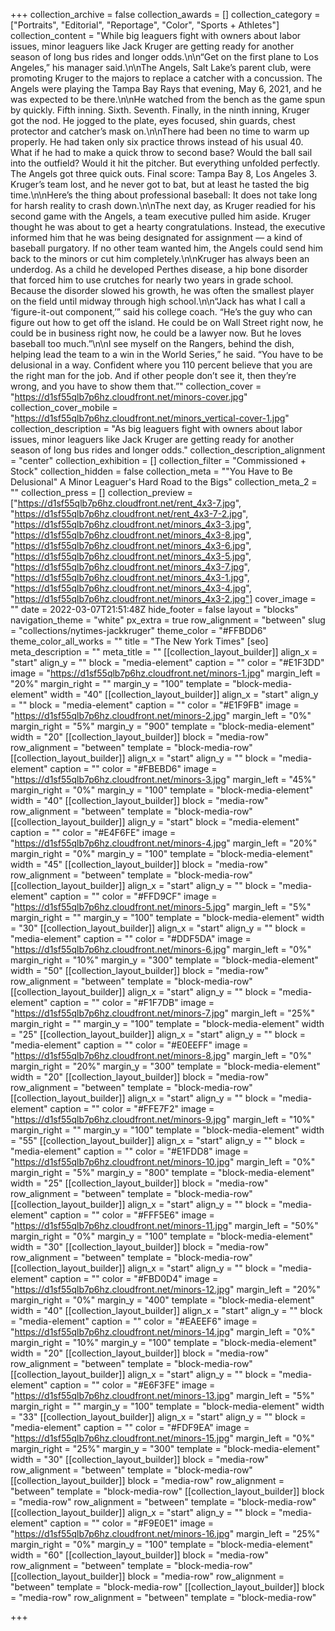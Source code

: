 +++
collection_archive = false
collection_awards = []
collection_category = ["Portraits", "Editorial", "Reportage", "Color", "Sports + Athletes"]
collection_content = "While big leaguers fight with owners about labor issues, minor leaguers like Jack Kruger are getting ready for another season of long bus rides and longer odds.\n\n“Get on the first plane to Los Angeles,” his manager said.\n\nThe Angels, Salt Lake’s parent club, were promoting Kruger to the majors to replace a catcher with a concussion. The Angels were playing the Tampa Bay Rays that evening, May 6, 2021, and he was expected to be there.\n\nHe watched from the bench as the game spun by quickly. Fifth inning. Sixth. Seventh. Finally, in the ninth inning, Kruger got the nod. He jogged to the plate, eyes focused, shin guards, chest protector and catcher’s mask on.\n\nThere had been no time to warm up properly. He had taken only six practice throws instead of his usual 40. What if he had to make a quick throw to second base? Would the ball sail into the outfield? Would it hit the pitcher. But everything unfolded perfectly. The Angels got three quick outs. Final score: Tampa Bay 8, Los Angeles 3. Kruger’s team lost, and he never got to bat, but at least he tasted the big time.\n\nHere’s the thing about professional baseball: It does not take long for harsh reality to crash down.\n\nThe next day, as Kruger readied for his second game with the Angels, a team executive pulled him aside. Kruger thought he was about to get a hearty congratulations. Instead, the executive informed him that he was being designated for assignment — a kind of baseball purgatory. If no other team wanted him, the Angels could send him back to the minors or cut him completely.\n\nKruger has always been an underdog. As a child he developed Perthes disease, a hip bone disorder that forced him to use crutches for nearly two years in grade school. Because the disorder slowed his growth, he was often the smallest player on the field until midway through high school.\n\n“Jack has what I call a ‘figure-it-out component,’” said his college coach. “He’s the guy who can figure out how to get off the island. He could be on Wall Street right now, he could be in business right now, he could be a lawyer now. But he loves baseball too much.”\n\nI see myself on the Rangers, behind the dish, helping lead the team to a win in the World Series,” he said. “You have to be delusional in a way. Confident where you 110 percent believe that you are the right man for the job. And if other people don’t see it, then they’re wrong, and you have to show them that.”"
collection_cover = "https://d1sf55qlb7p6hz.cloudfront.net/minors-cover.jpg"
collection_cover_mobile = "https://d1sf55qlb7p6hz.cloudfront.net/minors_vertical-cover-1.jpg"
collection_description = "As big leaguers fight with owners about labor issues, minor leaguers like Jack Kruger are getting ready for another season of long bus rides and longer odds."
collection_description_alignment = "center"
collection_exhibition = []
collection_filter = "Commissioned + Stock"
collection_hidden = false
collection_meta = "\"You Have to Be Delusional\" A Minor Leaguer's Hard Road to the Bigs"
collection_meta_2 = ""
collection_press = []
collection_preview = ["https://d1sf55qlb7p6hz.cloudfront.net/rent_4x3-7.jpg", "https://d1sf55qlb7p6hz.cloudfront.net/rent_4x3-7-2.jpg", "https://d1sf55qlb7p6hz.cloudfront.net/minors_4x3-3.jpg", "https://d1sf55qlb7p6hz.cloudfront.net/minors_4x3-8.jpg", "https://d1sf55qlb7p6hz.cloudfront.net/minors_4x3-6.jpg", "https://d1sf55qlb7p6hz.cloudfront.net/minors_4x3-5.jpg", "https://d1sf55qlb7p6hz.cloudfront.net/minors_4x3-7.jpg", "https://d1sf55qlb7p6hz.cloudfront.net/minors_4x3-1.jpg", "https://d1sf55qlb7p6hz.cloudfront.net/minors_4x3-4.jpg", "https://d1sf55qlb7p6hz.cloudfront.net/minors_4x3-2.jpg"]
cover_image = ""
date = 2022-03-07T21:51:48Z
hide_footer = false
layout = "blocks"
navigation_theme = "white"
px_extra = true
row_alignment = "between"
slug = "collections/nytimes-jackkruger"
theme_color = "#FFBDD6"
theme_color_all_works = ""
title = "The New York Times"
[seo]
meta_description = ""
meta_title = ""
[[collection_layout_builder]]
align_x = "start"
align_y = ""
block = "media-element"
caption = ""
color = "#E1F3DD"
image = "https://d1sf55qlb7p6hz.cloudfront.net/minors-1.jpg"
margin_left = "20%"
margin_right = ""
margin_y = "100"
template = "block-media-element"
width = "40"
[[collection_layout_builder]]
align_x = "start"
align_y = ""
block = "media-element"
caption = ""
color = "#E1F9FB"
image = "https://d1sf55qlb7p6hz.cloudfront.net/minors-2.jpg"
margin_left = "0%"
margin_right = "5%"
margin_y = "900"
template = "block-media-element"
width = "20"
[[collection_layout_builder]]
block = "media-row"
row_alignment = "between"
template = "block-media-row"
[[collection_layout_builder]]
align_x = "start"
align_y = ""
block = "media-element"
caption = ""
color = "#FBEBD6"
image = "https://d1sf55qlb7p6hz.cloudfront.net/minors-3.jpg"
margin_left = "45%"
margin_right = "0%"
margin_y = "100"
template = "block-media-element"
width = "40"
[[collection_layout_builder]]
block = "media-row"
row_alignment = "between"
template = "block-media-row"
[[collection_layout_builder]]
align_y = "start"
block = "media-element"
caption = ""
color = "#E4F6FE"
image = "https://d1sf55qlb7p6hz.cloudfront.net/minors-4.jpg"
margin_left = "20%"
margin_right = "0%"
margin_y = "100"
template = "block-media-element"
width = "45"
[[collection_layout_builder]]
block = "media-row"
row_alignment = "between"
template = "block-media-row"
[[collection_layout_builder]]
align_x = "start"
align_y = ""
block = "media-element"
caption = ""
color = "#FFD9CF"
image = "https://d1sf55qlb7p6hz.cloudfront.net/minors-5.jpg"
margin_left = "5%"
margin_right = ""
margin_y = "100"
template = "block-media-element"
width = "30"
[[collection_layout_builder]]
align_x = "start"
align_y = ""
block = "media-element"
caption = ""
color = "#DDF5DA"
image = "https://d1sf55qlb7p6hz.cloudfront.net/minors-6.jpg"
margin_left = "0%"
margin_right = "10%"
margin_y = "300"
template = "block-media-element"
width = "50"
[[collection_layout_builder]]
block = "media-row"
row_alignment = "between"
template = "block-media-row"
[[collection_layout_builder]]
align_x = "start"
align_y = ""
block = "media-element"
caption = ""
color = "#F1F7DB"
image = "https://d1sf55qlb7p6hz.cloudfront.net/minors-7.jpg"
margin_left = "25%"
margin_right = ""
margin_y = "100"
template = "block-media-element"
width = "25"
[[collection_layout_builder]]
align_x = "start"
align_y = ""
block = "media-element"
caption = ""
color = "#E0EEFF"
image = "https://d1sf55qlb7p6hz.cloudfront.net/minors-8.jpg"
margin_left = "0%"
margin_right = "20%"
margin_y = "300"
template = "block-media-element"
width = "20"
[[collection_layout_builder]]
block = "media-row"
row_alignment = "between"
template = "block-media-row"
[[collection_layout_builder]]
align_x = "start"
align_y = ""
block = "media-element"
caption = ""
color = "#FFE7F2"
image = "https://d1sf55qlb7p6hz.cloudfront.net/minors-9.jpg"
margin_left = "10%"
margin_right = ""
margin_y = "100"
template = "block-media-element"
width = "55"
[[collection_layout_builder]]
align_x = "start"
align_y = ""
block = "media-element"
caption = ""
color = "#E1FDD8"
image = "https://d1sf55qlb7p6hz.cloudfront.net/minors-10.jpg"
margin_left = "0%"
margin_right = "5%"
margin_y = "800"
template = "block-media-element"
width = "25"
[[collection_layout_builder]]
block = "media-row"
row_alignment = "between"
template = "block-media-row"
[[collection_layout_builder]]
align_x = "start"
align_y = ""
block = "media-element"
caption = ""
color = "#FFF5E6"
image = "https://d1sf55qlb7p6hz.cloudfront.net/minors-11.jpg"
margin_left = "50%"
margin_right = "0%"
margin_y = "100"
template = "block-media-element"
width = "30"
[[collection_layout_builder]]
block = "media-row"
row_alignment = "between"
template = "block-media-row"
[[collection_layout_builder]]
align_x = "start"
align_y = ""
block = "media-element"
caption = ""
color = "#FBD0D4"
image = "https://d1sf55qlb7p6hz.cloudfront.net/minors-12.jpg"
margin_left = "20%"
margin_right = "0%"
margin_y = "400"
template = "block-media-element"
width = "40"
[[collection_layout_builder]]
align_x = "start"
align_y = ""
block = "media-element"
caption = ""
color = "#EAEEF6"
image = "https://d1sf55qlb7p6hz.cloudfront.net/minors-14.jpg"
margin_left = "0%"
margin_right = "10%"
margin_y = "100"
template = "block-media-element"
width = "20"
[[collection_layout_builder]]
block = "media-row"
row_alignment = "between"
template = "block-media-row"
[[collection_layout_builder]]
align_x = "start"
align_y = ""
block = "media-element"
caption = ""
color = "#E6F3FE"
image = "https://d1sf55qlb7p6hz.cloudfront.net/minors-13.jpg"
margin_left = "5%"
margin_right = ""
margin_y = "100"
template = "block-media-element"
width = "33"
[[collection_layout_builder]]
align_x = "start"
align_y = ""
block = "media-element"
caption = ""
color = "#FDF9EA"
image = "https://d1sf55qlb7p6hz.cloudfront.net/minors-15.jpg"
margin_left = "0%"
margin_right = "25%"
margin_y = "300"
template = "block-media-element"
width = "30"
[[collection_layout_builder]]
block = "media-row"
row_alignment = "between"
template = "block-media-row"
[[collection_layout_builder]]
block = "media-row"
row_alignment = "between"
template = "block-media-row"
[[collection_layout_builder]]
block = "media-row"
row_alignment = "between"
template = "block-media-row"
[[collection_layout_builder]]
align_x = "start"
align_y = ""
block = "media-element"
caption = ""
color = "#F9E0E1"
image = "https://d1sf55qlb7p6hz.cloudfront.net/minors-16.jpg"
margin_left = "25%"
margin_right = "0%"
margin_y = "100"
template = "block-media-element"
width = "60"
[[collection_layout_builder]]
block = "media-row"
row_alignment = "between"
template = "block-media-row"
[[collection_layout_builder]]
block = "media-row"
row_alignment = "between"
template = "block-media-row"
[[collection_layout_builder]]
block = "media-row"
row_alignment = "between"
template = "block-media-row"

+++
